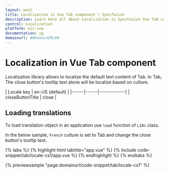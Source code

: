 ```yaml
---
layout: post
title: Localization in Vue Tab component | Syncfusion
description: Learn here all about Localization in Syncfusion Vue Tab component of Syncfusion Essential JS 2 and more.
control: Localization 
platform: ej2-vue
documentation: ug
domainurl: ##DomainURL##
---
```


# Localization in Vue Tab component

Localization library allows to localize the default text content of Tab. In Tab, The close button's tooltip text alone will be localize based on culture.

| Locale key | en-US (default)  |
|------|------|-------------|
| closeButtonTitle |  close |

## Loading translations

To load translation object in an application use `load` function of `L10n` class.

In the below sample, `French` culture is set to Tab and change the close button's tooltip text.

{% tabs %}
{% highlight html tabtitle="app.vue" %}
{% include code-snippet/tab/locale-cs1/app.vue %}
{% endhighlight %}
{% endtabs %}
        
{% previewsample "page.domainurl/code-snippet/tab/locale-cs1" %}